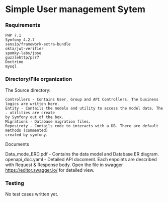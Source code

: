 # Simple User management Sytem

### Requirements
```
PHP 7.1
Symfony 4.2.7
sensio/framework-extra-bundle
okta/jwt-verifier 
spomky-labs/jose 
guzzlehttp/psr7
Doctrine
mysql
```

### Directory/File organization

The Source directory:

```
Controllers - Contains User, Group and API Controllers. The business logics are written here.
Entity - Contails the models and utility to access the model data. The . utilities are create 
by Symfony out of the box.
Migrations - Database migration files.
Reposiroty - Contails code to interacts with a DB. There are default methods (commented)
created by symfony. 
```
Documents

Data_mode_ERD.pdf - Contains the data model and Database ER diagram.
openapi_doc.yaml - Detailed API docoment. Each enpoints are described with Request & Response body. 
Open the file in swagger https://editor.swagger.io/ for detailed view.


### Testing
No test cases written yet.

